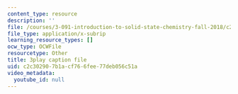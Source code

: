 ```yaml
---
content_type: resource
description: ''
file: /courses/3-091-introduction-to-solid-state-chemistry-fall-2018/c2c302907b1acf766fee77deb056c51a_P19jcEvALl4.srt
file_type: application/x-subrip
learning_resource_types: []
ocw_type: OCWFile
resourcetype: Other
title: 3play caption file
uid: c2c30290-7b1a-cf76-6fee-77deb056c51a
video_metadata:
  youtube_id: null
---
```

